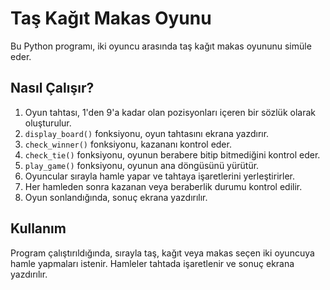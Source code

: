 # Taş Kağıt Makas Oyunu

Bu Python programı, iki oyuncu arasında taş kağıt makas oyununu simüle eder.

## Nasıl Çalışır?

1. Oyun tahtası, 1'den 9'a kadar olan pozisyonları içeren bir sözlük olarak oluşturulur.
2. `display_board()` fonksiyonu, oyun tahtasını ekrana yazdırır.
3. `check_winner()` fonksiyonu, kazananı kontrol eder.
4. `check_tie()` fonksiyonu, oyunun berabere bitip bitmediğini kontrol eder.
5. `play_game()` fonksiyonu, oyunun ana döngüsünü yürütür.
6. Oyuncular sırayla hamle yapar ve tahtaya işaretlerini yerleştirirler.
7. Her hamleden sonra kazanan veya beraberlik durumu kontrol edilir.
8. Oyun sonlandığında, sonuç ekrana yazdırılır.

## Kullanım

Program çalıştırıldığında, sırayla taş, kağıt veya makas seçen iki oyuncuya hamle yapmaları istenir. Hamleler tahtada işaretlenir ve sonuç ekrana yazdırılır.
